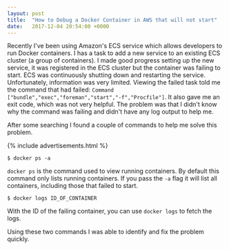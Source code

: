 ```yaml
---
layout: post
title:  "How to Debug a Docker Container in AWS that will not start"
date:   2017-12-04 20:54:00 +0000
---
```


Recently I've been using Amazon's ECS service which allows developers to run Docker containers. I has a task to add a new service to an existing ECS cluster (a group of containers). I made good progress setting up the new service, it was registered in the ECS cluster but the container was failing to start. ECS was continuously shutting down and restarting the service. Unfortunately, information was very limited. Viewing the failed task told me the command that had failed: `Command ["bundle","exec","foreman","start","-f","Procfile"]`. It also gave me an exit code, which was not very helpful. The problem was that I didn't know why the command was failing and didn't have any log output to help me.

After some searching I found a couple of commands to help me solve this problem.

{% include advertisements.html %}

```
$ docker ps -a
```

`docker ps` is the command used to view running containers. By default this command only lists running containers. If you pass the `-a` flag it will list all containers, including those that failed to start.

```
$ docker logs ID_OF_CONTAINER
```

With the ID of the failing container, you can use `docker logs` to fetch the logs.

Using these two commands I was able to identify and fix the problem quickly.
